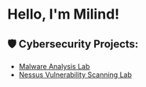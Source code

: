 <h1>Hello, I'm Milind!</h1>

<h2>🛡️ Cybersecurity Projects:</h2>

- [Malware Analysis Lab](https://github.com/mkathia/malware-analysis)
- [Nessus Vulnerability Scanning Lab](https://github.com/mkathia/nessus-lab)

<!---
<h2>📄 Certifications</h2>

- [CompTia Security+ SY-701]()
-->
